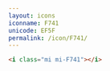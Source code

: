```yaml
---
layout: icons
iconname: F741
unicode: EF5F
permalink: /icon/F741/
---
```


``` html
<i class="mi mi-F741"></i>
```
